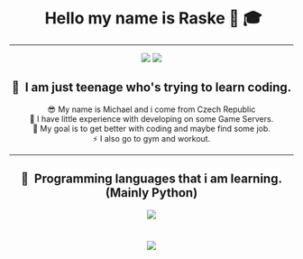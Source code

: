 <div align="center">
<h1> &nbsp;Hello my name is Raske 👋 🎓</h2> 
</div>

---

<div align="center">
    <img src="https://img.shields.io/badge/STUDENT-%E2%9C%AA-blueviolet?style=for-the-badge&logo=appveyor"/>
    <img src="https://img.shields.io/badge/NOT%20EXPERIENCED%20DEV-%E2%9C%AA-ff69b4?style=for-the-badge&logo=appveyor"/>
</div>

<div align="center">
<h2> 🧤 &nbsp;I am just teenage who's trying to learn coding.</h2> 
</div>


<div align="center">  😎 My name is Michael and i come from Czech Republic</div>

<div align="center">  🎈 I have little experience with developing on some Game Servers.</div>

<div align="center">  🥅 My goal is to get better with coding and maybe find some job.</div>

<div align="center">  ⚡ I also go to gym and workout.</div>

---

<div align="center">
<h2> 🚀 &nbsp;Programming languages that i am learning. (Mainly Python)</h2> 
</div>

<p align="center">

<div align="center">
    <img src="https://skillicons.dev/icons?i=js,css,py" />
</div>

<h1 align="center">
    <img src="https://readme-typing-svg.herokuapp.com/?font=Righteous&size=35&color=F75858&center=true&vCenter=true&width=500&height=70&duration=4000&lines=Hope+you+enjoyed!+👋;" />
</h1>
